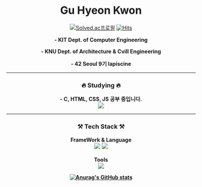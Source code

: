 <h1 align="center">Gu Hyeon Kwon</h1>

<div align="center">
 
 [![Solved.ac프로필](http://mazassumnida.wtf/api/mini/generate_badge?boj=gu9210)](https://solved.ac/gu9210)
 [![Hits](https://hits.seeyoufarm.com/api/count/incr/badge.svg?url=https%3A%2F%2Fgithub.com%2Fkoomin1227%2Fkoomin1227%2Fedit%2Fmain%2FREADME.md&count_bg=%2379C83D&title_bg=%23555555&icon=&icon_color=%23E7E7E7&title=hits&edge_flat=false)](https://hits.seeyoufarm.com)
</div>


<div align="center">
 <p><b>- KIT Dept. of Computer Engineering
 <p><b>- KNU Dept. of Architecture & Cvill Engineering
 <p>- 42 Seoul 9기 lapiscine <p>
</div>
  
<hr />

<section align="center">
 <h3>🔥 Studying 🔥</h3>
 - C, HTML, CSS, JS 공부 중입니다.
 <div>
 <img src="https://img.shields.io/badge/C-A8B9CC?style=flat&logo=C&logoColor=white"/>
 </div> 
</section>
  
<hr /> 
<section align="center">
 <h3>⚒️ Tech Stack ⚒️</h3>
 <b>FrameWork & Language</b>
 <div>
 
 </div> 

 <div>
  <img src="https://img.shields.io/badge/Python-3776AB?style=flat&logo=Python&logoColor=white"/>
  <img src="https://img.shields.io/badge/C-A8B9CC?style=flat&logo=C&logoColor=white"/>
  
 </div>
 <br>
 <b>Tools</b>
 <div>
  <img src="https://img.shields.io/badge/Git-F05032?style=flat&logo=Git&logoColor=white"/>
 </div>
</section>
  

<div align="center">
 
<div> 
 
 [![Anurag's GitHub stats](https://github-readme-stats.vercel.app/api?username=9yippee)](https://github.com/anuraghazra/github-readme-stats)

 
</div>

 

